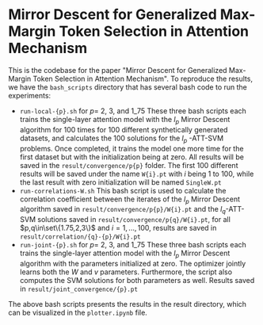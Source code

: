 # Mirror Descent for Generalized Max-Margin Token Selection in Attention Mechanism

This is the codebase for the paper "Mirror Descent for Generalized Max-Margin Token Selection in Attention Mechanism". To reproduce the results, we have the `bash_scripts` directory that has several bash code to run the experiments:

- `run-local-{p}.sh` for $p=$ 2, 3, and 1_75
  These three bash scripts each trains the single-layer attention model with the $l_p$ Mirror Descent algorithm for 100 times for 100 different synthetically generated datasets, and calculates the 100 solutions for the $l_p$ -ATT-SVM problems. Once completed, it trains the model one more time for the first dataset but with the initialization being at zero. All results will be saved in the `result/convergence/p{p}` folder. The first 100 different results will be saved under the name `W{i}.pt` with $i$ being 1 to 100, while the last result with zero initialization will be named `SingleW.pt`
- `run-correlations-W.sh`
  This bash script is used to calculate the correlation coefficient between the iterates of the $l_p$ Mirror Descent algorithm saved in `result/convergence/p{p}/W{i}.pt` and the $l_q$-ATT-SVM solutions saved in `result/convergence/p{q}/W{i}.pt`, for all $p,q\in\set\{1.75,2,3\}$ and $i=1,...,100$, results are saved in `result/correlation/{q}-{p}/W{i}.pt`
- `run-joint-{p}.sh` for $p=$ 2, 3, and 1_75
  These three bash scripts each trains the single-layer attention model with the $l_p$ Mirror Descent algorithm with the parameters initialized at zero. The optimizer jointly learns both the $W$ and $v$ parameters. Furthermore, the script also computes the SVM solutions for both parameters as well. Results saved in `result/joint_convergence/{p}.pt`

The above bash scripts presents the results in the result directory, which can be visualized in the `plotter.ipynb` file.
